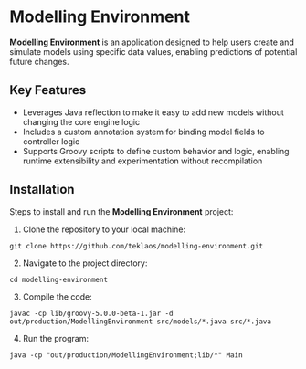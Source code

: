 # Modelling Environment

**Modelling Environment** is an application designed to help users create and simulate models using specific data values, enabling predictions of potential future changes.

## Key Features

- Leverages Java reflection to make it easy to add new models without changing the core engine logic
- Includes a custom annotation system for binding model fields to controller logic
- Supports Groovy scripts to define custom behavior and logic, enabling runtime extensibility and experimentation without recompilation

## Installation

Steps to install and run the **Modelling Environment** project:

1. Clone the repository to your local machine:
```
git clone https://github.com/teklaos/modelling-environment.git
```

2. Navigate to the project directory:
```
cd modelling-environment
```

3. Compile the code:
```
javac -cp lib/groovy-5.0.0-beta-1.jar -d out/production/ModellingEnvironment src/models/*.java src/*.java
```

4. Run the program:
```
java -cp "out/production/ModellingEnvironment;lib/*" Main
```
